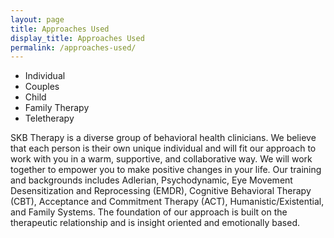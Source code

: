 ```yaml
---
layout: page
title: Approaches Used
display_title: Approaches Used
permalink: /approaches-used/
---
```

* Individual
* Couples
* Child
* Family Therapy
* Teletherapy

SKB Therapy is a diverse group of behavioral health clinicians. We believe that each person is their own unique individual and will fit our approach to work with you in a warm, supportive, and collaborative way. We will work together to empower you to make positive changes in your life. Our training and backgrounds includes Adlerian, Psychodynamic, Eye Movement Desensitization and Reprocessing (EMDR), Cognitive Behavioral Therapy (CBT), Acceptance and Commitment Therapy (ACT), Humanistic/Existential, and Family Systems. The foundation of our approach is built on the therapeutic relationship and is insight oriented and emotionally based.
